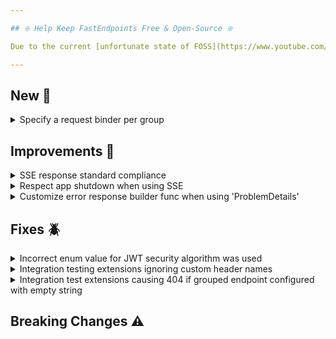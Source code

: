 ```yaml
---

## ❇️ Help Keep FastEndpoints Free & Open-Source ❇️

Due to the current [unfortunate state of FOSS](https://www.youtube.com/watch?v=H96Va36xbvo), please consider [becoming a sponsor](https://opencollective.com/fast-endpoints) and help us beat the odds to keep the project alive and free for everyone.

---
```


[//]: # (<details><summary>title text</summary></details>)

## New 🎉

<details><summary>Specify a request binder per group</summary>

It is now possible to register a particular open generic request binder such as the following:

```csharp
class MyBinder<TRequest> : RequestBinder<TRequest> where TRequest : notnull 
{ 
    public override async ValueTask<TRequest> BindAsync(BinderContext ctx, CancellationToken ct) 
    { 
        var req = await base.BindAsync(ctx, ct); // run the default binding logic
 
        if (req is MyRequest r) 
            r.SomeValue = Guid.NewGuid().ToString(); // do whatever you like
 
        return req; 
    } 
} 
```

only for a certain group configuration, so that only endpoints of that group will have the above custom binder associated with them.

```csharp
sealed class MyGroup : Group 
{ 
    public MyGroup() 
    { 
        Configure("/my-group", ep => ep.RequestBinder(typeof(MyBinder<>))); 
    } 
} 
```

</details>

## Improvements 🚀

<details><summary>SSE response standard compliance</summary>

The SSE response implementation has been enhanced by making the `Id` property in `StreamItem` optional, adding an optional `Retry` property for client-side reconnection control, as well as introducing an extra `StreamItem` constructor overload for more flexibility. Additionally, the `X-Accel-Buffering: no` response header is now automatically sent to improve compatibility with reverse proxies like NGINX, ensuring streamed data is delivered without buffering. You can now do the following when doing multi-type data responses:

```csharp
yield return new StreamItem("my-event", myData, 3000);
```

</details>

<details><summary>Respect app shutdown when using SSE</summary>

The SSE implementation now passes the `ApplicationStopping` cancellation token to your `IAsyncEnumerable` method. This means that streaming is cancelled at least when the application host is shutting down, and also when a user provided `CancellationToken` (if provided) triggers it.

```csharp
public override async Task HandleAsync(CancellationToken ct)
{
    await Send.EventStreamAsync(GetMultiDataStream(ct), ct);

    async IAsyncEnumerable<StreamItem> GetMultiDataStream([EnumeratorCancellation] CancellationToken ct)
    {
        // Here ct is now your user provided CancellationToken combined with the ApplicationStopping CancellationToken.
        while (!ct.IsCancellationRequested)
        {
            await Task.Delay(1000, ct);

            yield return new StreamItem(Guid.NewGuid(), "your-event-type", 42);
        }
    }
}
```

</details>

<details><summary>Customize error response builder func when using 'ProblemDetails'</summary>

You can now specify a custom response builder function when doing `.UseProblemDetails()` as shown below in case you have a special requirement to use a certain shape
for one or more of your endpoints while the rest of the endpoints use the standard response.

```csharp
app.UseFastEndpoints(
       c => c.Errors.UseProblemDetails(
           p =>
           {
               p.ResponseBuilder = (failures, ctx, statusCode) =>
                                   {
                                       if (ctx.Request.Path.StartsWithSegments("/group-name"))
                                       {
                                           // return any shape you want to be serialized
                                           return new
                                           {
                                               Errors = failures
                                           };
                                       }

                                       // anything else will use the standard problem details.
                                       return new ProblemDetails(failures, ctx.Request.Path, ctx.TraceIdentifier, statusCode);
                                   };
           }))
```

</details>

## Fixes 🪲

<details><summary>Incorrect enum value for JWT security algorithm was used</summary>

The wrong variant (`SecurityAlgorithms.HmacSha256Signature`) was being used for creating symmetric JWTs by default.
The default value has been changed to `SecurityAlgorithms.HmacSha256`. It's recommended to invalidate and regenerate new tokens if you've been using the default.

If for some reason, you'd like to keep using `SecurityAlgorithms.HmacSha256Signature`, you can set it yourself like so:

```csharp
var token = JwtBearer.CreateToken(
    o =>
    {
        o.SigningKey = ...;
        o.SigningAlgorithm = SecurityAlgorithms.HmacSha256Signature;
    });
```

</details>


<details><summary>Integration testing extensions ignoring custom header names</summary>

The testing httpclient extensions were ignoring user supplied custom header names such as the following:

```csharp
[FromHeader("x-something")]
```

during the constructing of the http request message. It was instead using the DTO property name completely dismissing the custom header names.

</details>

<details><summary>Integration test extensions causing 404 if grouped endpoint configured with empty string</summary>

The test helper methods were constructing the url/route of the endpoint being tested if that endpoint belonged to a group and was configured with an empty route like so:

```csharp
sealed class MyGroup : Group 
{ 
    public MyGroup() 
    { 
        Configure("my-group", ep => ep.AllowAnonymous()); 
    } 
} 
 
sealed class Request 
{ 
    [QueryParam] 
    public string Id { get; set; } 
} 
 
sealed class RootEndpoint : Endpoint<Request, string> 
{ 
    public override void Configure() 
    { 
        Get(string.Empty); 
        Group<MyGroup>(); 
    } 
 
    ...
}
```

</details>

## Breaking Changes ⚠️